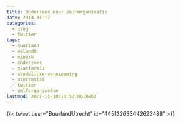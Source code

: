 ```yaml
---
title: Onderzoek naar zelforganisatie
date: 2014-03-17
categories:
  - blog
  - twitter
tags:
  - buurland
  - eiland8
  - minbzk
  - onderzoek
  - platform31
  - stedelijke-vernieuwing
  - sterrestad
  - twitter
  - zelforganisatie
lastmod: 2022-11-18T21:52:00.646Z
---
```

{{< tweet user="BuurlandUtrecht" id="445132633442623488" >}}
<!--more-->